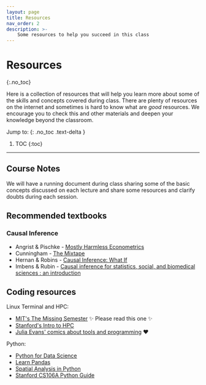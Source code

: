 ```yaml
---
layout: page
title: Resources
nav_order: 2
description: >-
    Some resources to help you succeed in this class
---
```



# Resources
{:.no_toc}

Here is a collection of resources that will help you learn more about some of the skills and concepts covered during class. There are plenty of resources on the internet and sometimes is hard to know what are *good* resources. We encourage you to check this and other materials and deepen your knowledge beyond the classroom.

Jump to:
{: .no_toc .text-delta }

1. TOC
{:toc}

---

## Course Notes

We will have a running document during class sharing some of the basic concepts discussed on each lecture and share some resources and clarify doubts during each session. 

## Recommended textbooks

### Causal Inference
 - Angrist & Pischke - [Mostly Harmless Econometrics](https://searchworks.stanford.edu/view/13562352)
 - Cunningham - [The Mixtape](https://mixtape.scunning.com/)
 - Hernan & Robins - [Causal Inference: What If](https://miguelhernan.org/whatifbook) 
 - Imbens & Rubin - [Causal inference for statistics, social, and biomedical sciences : an introduction](https://searchworks.stanford.edu/view/10968472)

## Coding resources

Linux Terminal and HPC:
 - [MIT's The Missing Semester][4] ✨ Please read this one ✨
 - [Stanford's Intro to HPC][7]
 - [Julia Evans' comics about tools and programming][5] ❤️

Python:
 - [Python for Data Science][1]
 - [Learn Pandas][2]
 - [Spatial Analysis in Python][3]
 - [Stanford CS106A Python Guide][6]


[1]: http://wavedatalab.github.io/datawithpython/index.html
[2]: https://www.kaggle.com/learn/pandas
[3]: https://sustainability-gis.readthedocs.io/en/latest/index.html
[4]: https://missing.csail.mit.edu
[5]: https://wizardzines.com/
[6]: https://cs.stanford.edu/people/nick/py/python-command.html
[7]: https://stanford-rc.github.io/hpc-intro/
